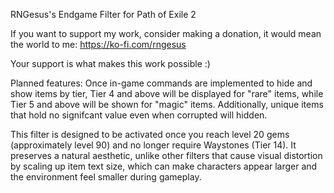 RNGesus's Endgame Filter for Path of Exile 2

If you want to support my work, consider making a donation, it would mean the world to me: https://ko-fi.com/rngesus

Your support is what makes this work possible :)

Planned features: Once in-game commands are implemented to hide and show items by tier, Tier 4 and above will be displayed for "rare" items, while Tier 5 and above will be shown for "magic" items. Additionally, unique items that hold no signifcant value even when corrupted will hidden.

This filter is designed to be activated once you reach level 20 gems (approximately level 90) and no longer require Waystones (Tier 14). It preserves a natural aesthetic, unlike other filters that cause visual distortion by scaling up item text size, which can make characters appear larger and the environment feel smaller during gameplay.
